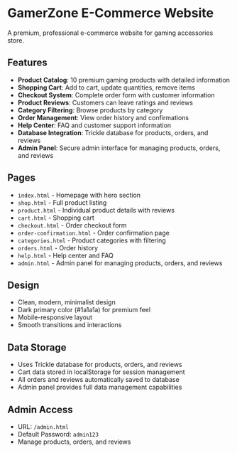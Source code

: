 # GamerZone E-Commerce Website

A premium, professional e-commerce website for gaming accessories store.

## Features

- **Product Catalog**: 10 premium gaming products with detailed information
- **Shopping Cart**: Add to cart, update quantities, remove items
- **Checkout System**: Complete order form with customer information
- **Product Reviews**: Customers can leave ratings and reviews
- **Category Filtering**: Browse products by category
- **Order Management**: View order history and confirmations
- **Help Center**: FAQ and customer support information
- **Database Integration**: Trickle database for products, orders, and reviews
- **Admin Panel**: Secure admin interface for managing products, orders, and reviews

## Pages

- `index.html` - Homepage with hero section
- `shop.html` - Full product listing
- `product.html` - Individual product details with reviews
- `cart.html` - Shopping cart
- `checkout.html` - Order checkout form
- `order-confirmation.html` - Order confirmation page
- `categories.html` - Product categories with filtering
- `orders.html` - Order history
- `help.html` - Help center and FAQ
- `admin.html` - Admin panel for managing products, orders, and reviews

## Design

- Clean, modern, minimalist design
- Dark primary color (#1a1a1a) for premium feel
- Mobile-responsive layout
- Smooth transitions and interactions

## Data Storage

- Uses Trickle database for products, orders, and reviews
- Cart data stored in localStorage for session management
- All orders and reviews automatically saved to database
- Admin panel provides full data management capabilities

## Admin Access

- URL: `/admin.html`
- Default Password: `admin123`
- Manage products, orders, and reviews
